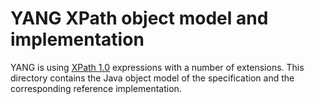 # YANG XPath object model and implementation

YANG is using [XPath 1.0] expressions with a number of extensions. This directory
contains the Java object model of the specification and the corresponding reference
implementation.

[XPath 1.0]:https://www.w3.org/TR/1999/REC-xpath-19991116/
